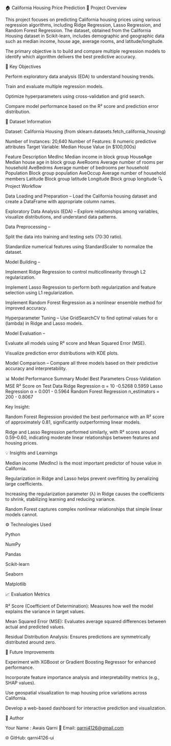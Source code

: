 🏠 California Housing Price Prediction
📌 Project Overview

This project focuses on predicting California housing prices using various regression algorithms, including Ridge Regression, Lasso Regression, and Random Forest Regression.
The dataset, obtained from the California Housing dataset in Scikit-learn, includes demographic and geographic data such as median income, house age, average rooms, and latitude/longitude.

The primary objective is to build and compare multiple regression models to identify which algorithm delivers the best predictive accuracy.

🧠 Key Objectives

Perform exploratory data analysis (EDA) to understand housing trends.

Train and evaluate multiple regression models.

Optimize hyperparameters using cross-validation and grid search.

Compare model performance based on the R² score and prediction error distribution.

📂 Dataset Information

Dataset: California Housing (from sklearn.datasets.fetch_california_housing)

Number of Instances: 20,640
Number of Features: 8 numeric predictive attributes
Target Variable: Median House Value (in $100,000s)

Feature	Description
MedInc	Median income in block group
HouseAge	Median house age in block group
AveRooms	Average number of rooms per household
AveBedrms	Average number of bedrooms per household
Population	Block group population
AveOccup	Average number of household members
Latitude	Block group latitude
Longitude	Block group longitude
🔍 Project Workflow

Data Loading and Preparation – Load the California housing dataset and create a DataFrame with appropriate column names.

Exploratory Data Analysis (EDA) – Explore relationships among variables, visualize distributions, and understand data patterns.

Data Preprocessing –

Split the data into training and testing sets (70:30 ratio).

Standardize numerical features using StandardScaler to normalize the dataset.

Model Building –

Implement Ridge Regression to control multicollinearity through L2 regularization.

Implement Lasso Regression to perform both regularization and feature selection using L1 regularization.

Implement Random Forest Regression as a nonlinear ensemble method for improved accuracy.

Hyperparameter Tuning – Use GridSearchCV to find optimal values for α (lambda) in Ridge and Lasso models.

Model Evaluation –

Evaluate all models using R² score and Mean Squared Error (MSE).

Visualize prediction error distributions with KDE plots.

Model Comparison – Compare all three models based on their predictive accuracy and interpretability.

📊 Model Performance Summary
Model	Best Parameters	Cross-Validation MSE	R² Score on Test Data
Ridge Regression	α = 10	-0.5268	0.5959
Lasso Regression	α = 0.001	-	0.5964
Random Forest Regression	n_estimators = 200	-	0.8067

Key Insight:

Random Forest Regression provided the best performance with an R² score of approximately 0.81, significantly outperforming linear models.

Ridge and Lasso Regression performed similarly, with R² scores around 0.59–0.60, indicating moderate linear relationships between features and housing prices.

💡 Insights and Learnings

Median income (MedInc) is the most important predictor of house value in California.

Regularization in Ridge and Lasso helps prevent overfitting by penalizing large coefficients.

Increasing the regularization parameter (λ) in Ridge causes the coefficients to shrink, stabilizing learning and reducing variance.

Random Forest captures complex nonlinear relationships that simple linear models cannot.

⚙️ Technologies Used

Python

NumPy

Pandas

Scikit-learn

Seaborn

Matplotlib

📈 Evaluation Metrics

R² Score (Coefficient of Determination): Measures how well the model explains the variance in target values.

Mean Squared Error (MSE): Evaluates average squared differences between actual and predicted values.

Residual Distribution Analysis: Ensures predictions are symmetrically distributed around zero.

🚀 Future Improvements

Experiment with XGBoost or Gradient Boosting Regressor for enhanced performance.

Incorporate feature importance analysis and interpretability metrics (e.g., SHAP values).

Use geospatial visualization to map housing price variations across California.

Develop a web-based dashboard for interactive prediction and visualization.

👤 Author

Your Name : Awais Qarni
📧 Email: qarni4126@gmail.com

🌐 GitHub: qarni4126-ui
